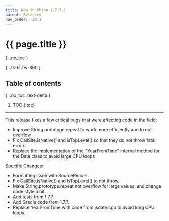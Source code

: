 ```yaml
---
title: New in Rhino 1.7.7.1
parent: Releases
nav_order: -20.1
---
```


# {{ page.title }}
{: .no_toc }

{: .fs-6 .fw-300 }

## Table of contents
{: .no_toc .text-delta }

1. TOC
{:toc}

---
This release fixes a few critical bugs that were affecting code in the field:
- Improve String.prototype.repeat to work more efficiently and to not overflow
- Fix CallSite.isNative() and isTopLevel() so that they do not throw fatal errors
- Replace the implementation of the "YearFromTime" internal method for the Date class to avoid large CPU loops

Specific Changes:
- Formatting issue with SourceReader.
- Fix CallSite.isNative() and isTopLevel() to not throw.
- Make String.prototype.repeat not overflow for large values, and change code style a bit.
- Add tests from 1.7.7.
- Add Gradle code from 1.7.7.
- Replace YearFromTime with code from jsdate.cpp to avoid long CPU loops.
